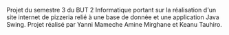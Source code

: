 Projet du semestre 3 du BUT 2 Informatique portant sur la réalisation d'un site internet de pizzeria
relié à une base de donnée et une application Java Swing.
Projet réalisé par Yanni Mameche Amine Mirghane et Keanu Tauhiro.
